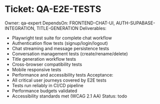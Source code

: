 # Ticket: QA-E2E-TESTS
Owner: qa-expert
DependsOn: FRONTEND-CHAT-UI, AUTH-SUPABASE-INTEGRATION, TITLE-GENERATION
Deliverables:
- Playwright test suite for complete chat workflow
- Authentication flow tests (signup/login/logout)
- Chat streaming and message persistence tests
- Conversation management tests (create/rename/delete)
- Title generation workflow tests
- Cross-browser compatibility tests
- Mobile responsive tests
- Performance and accessibility tests
Acceptance:
- All critical user journeys covered by E2E tests
- Tests run reliably in CI/CD pipeline
- Performance budgets validated
- Accessibility standards met (WCAG 2.1 AA)
Status: todo